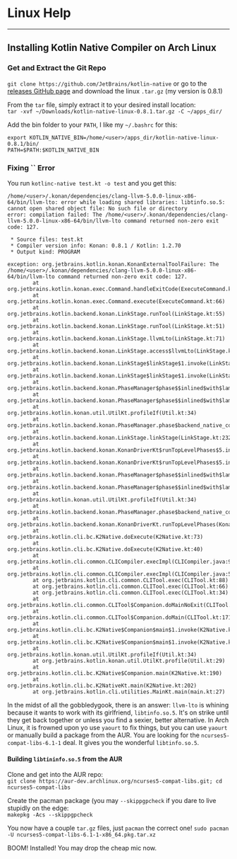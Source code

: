 # Linux Help
---

## Installing Kotlin Native Compiler on Arch Linux

### Get and Extract the Git Repo
`git clone https://github.com/JetBrains/kotlin-native` or go to the [releases GitHub page](https://github.com/JetBrains/kotlin-native/releases) and download the linux `.tar.gz` (my version is 0.8.1)

From the `tar` file, simply extract it to your desired install location:  
`tar -xvf ~/Downloads/kotlin-native-linux-0.8.1.tar.gz -C ~/apps_dir/`

Add the bin folder to your `PATH`, I like my `~/.bashrc` for this:  
```
export KOTLIN_NATIVE_BIN=/home/<user>/apps_dir/kotlin-native-linux-0.8.1/bin/
PATH=$PATH:$KOTLIN_NATIVE_BIN
```

### Fixing `` Error
You run `kotlinc-native test.kt -o test` and you get this:  

```
/home/<user>/.konan/dependencies/clang-llvm-5.0.0-linux-x86-64/bin/llvm-lto: error while loading shared libraries: libtinfo.so.5: cannot open shared object file: No such file or directory
error: compilation failed: The /home/<user>/.konan/dependencies/clang-llvm-5.0.0-linux-x86-64/bin/llvm-lto command returned non-zero exit code: 127.
                                                                                                                                                                                                                                              
 * Source files: test.kt
 * Compiler version info: Konan: 0.8.1 / Kotlin: 1.2.70
 * Output kind: PROGRAM
                                                                                                                                                                                                                                              
exception: org.jetbrains.kotlin.konan.KonanExternalToolFailure: The /home/<user>/.konan/dependencies/clang-llvm-5.0.0-linux-x86-64/bin/llvm-lto command returned non-zero exit code: 127.
        at org.jetbrains.kotlin.konan.exec.Command.handleExitCode(ExecuteCommand.kt:100) 
        at org.jetbrains.kotlin.konan.exec.Command.execute(ExecuteCommand.kt:66) 
        at org.jetbrains.kotlin.backend.konan.LinkStage.runTool(LinkStage.kt:55) 
        at org.jetbrains.kotlin.backend.konan.LinkStage.runTool(LinkStage.kt:51) 
        at org.jetbrains.kotlin.backend.konan.LinkStage.llvmLto(LinkStage.kt:71) 
        at org.jetbrains.kotlin.backend.konan.LinkStage.access$llvmLto(LinkStage.kt:29) 
        at org.jetbrains.kotlin.backend.konan.LinkStage$linkStage$1.invoke(LinkStage.kt:240) 
        at org.jetbrains.kotlin.backend.konan.LinkStage$linkStage$1.invoke(LinkStage.kt:29) 
        at org.jetbrains.kotlin.backend.konan.PhaseManager$phase$$inlined$with$lambda$1.invoke(KonanPhases.kt:139) 
        at org.jetbrains.kotlin.backend.konan.PhaseManager$phase$$inlined$with$lambda$1.invoke(KonanPhases.kt:118) 
        at org.jetbrains.kotlin.konan.util.UtilKt.profileIf(Util.kt:34) 
        at org.jetbrains.kotlin.backend.konan.PhaseManager.phase$backend_native_compiler(KonanPhases.kt:138) 
        at org.jetbrains.kotlin.backend.konan.LinkStage.linkStage(LinkStage.kt:232) 
        at org.jetbrains.kotlin.backend.konan.KonanDriverKt$runTopLevelPhases$5.invoke(KonanDriver.kt:109) 
        at org.jetbrains.kotlin.backend.konan.KonanDriverKt$runTopLevelPhases$5.invoke(KonanDriver.kt) 
        at org.jetbrains.kotlin.backend.konan.PhaseManager$phase$$inlined$with$lambda$1.invoke(KonanPhases.kt:139) 
        at org.jetbrains.kotlin.backend.konan.PhaseManager$phase$$inlined$with$lambda$1.invoke(KonanPhases.kt:118) 
        at org.jetbrains.kotlin.konan.util.UtilKt.profileIf(Util.kt:34) 
        at org.jetbrains.kotlin.backend.konan.PhaseManager.phase$backend_native_compiler(KonanPhases.kt:138) 
        at org.jetbrains.kotlin.backend.konan.KonanDriverKt.runTopLevelPhases(KonanDriver.kt:108)
        at org.jetbrains.kotlin.cli.bc.K2Native.doExecute(K2Native.kt:73)
        at org.jetbrains.kotlin.cli.bc.K2Native.doExecute(K2Native.kt:40)
        at org.jetbrains.kotlin.cli.common.CLICompiler.execImpl(CLICompiler.java:94)
        at org.jetbrains.kotlin.cli.common.CLICompiler.execImpl(CLICompiler.java:50)
        at org.jetbrains.kotlin.cli.common.CLITool.exec(CLITool.kt:88)
        at org.jetbrains.kotlin.cli.common.CLITool.exec(CLITool.kt:66)
        at org.jetbrains.kotlin.cli.common.CLITool.exec(CLITool.kt:34)
        at org.jetbrains.kotlin.cli.common.CLITool$Companion.doMainNoExit(CLITool.kt:180)
        at org.jetbrains.kotlin.cli.common.CLITool$Companion.doMain(CLITool.kt:171)
        at org.jetbrains.kotlin.cli.bc.K2Native$Companion$main$1.invoke(K2Native.kt:197)
        at org.jetbrains.kotlin.cli.bc.K2Native$Companion$main$1.invoke(K2Native.kt:188)
        at org.jetbrains.kotlin.konan.util.UtilKt.profileIf(Util.kt:34)
        at org.jetbrains.kotlin.konan.util.UtilKt.profile(Util.kt:29)
        at org.jetbrains.kotlin.cli.bc.K2Native$Companion.main(K2Native.kt:190)
        at org.jetbrains.kotlin.cli.bc.K2NativeKt.main(K2Native.kt:202)                                                                                                                                                                   
        at org.jetbrains.kotlin.cli.utilities.MainKt.main(main.kt:27)     
```

In the midst of all the gobbledygook, there is an answer: `llvm-lto` is whining because it wants to work with its girlfriend, `libtinfo.so.5`.
It's on strike until they get back together or unless you find a sexier, better alternative.
In Arch Linux, it is frowned upon yo use `yaourt` to fix things, but you can use `yaourt` or manually build a package from the AUR.
You are looking for the `ncurses5-compat-libs-6.1-1` deal. It gives you the wonderful `libtinfo.so.5`.

#### Building `libtininfo.so.5` from the AUR

Clone and get into the AUR repo:  
`git clone https://aur-dev.archlinux.org/ncurses5-compat-libs.git; cd ncurses5-compat-libs`

Create the pacman package (you may `--skippgpcheck` if you dare to live stupidly on the edge:  
`makepkg -Acs --skippgpcheck`

You now have a couple `tar.gz` files, just `pacman` the correct one!
`sudo pacman -U ncurses5-compat-libs-6.1-1-x86_64.pkg.tar.xz`

BOOM! Installed! You may drop the cheap mic now.
